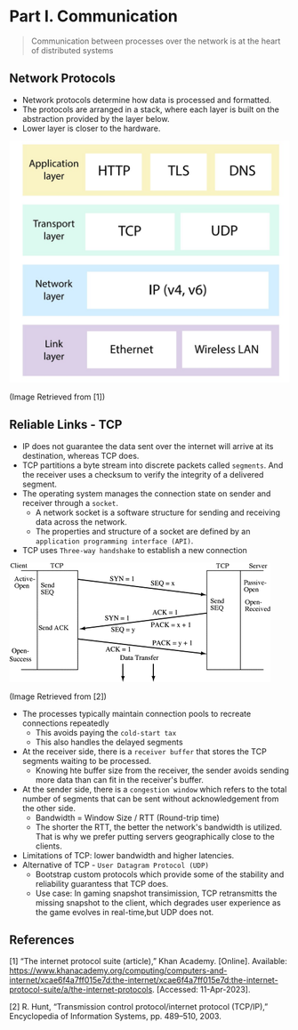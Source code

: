 # Part I. Communication

> Communication between processes over the network is at the heart of distributed systems

## Network Protocols

- Network protocols determine how data is processed and formatted. 
- The protocols are arranged in a stack, where each layer is built on the abstraction provided by the layer below.
- Lower layer is closer to the hardware.

![internet_protocol_suite](./img/internet_protocol_suite.jpg)

(Image Retrieved from [1])


## Reliable Links - TCP

- IP does not guarantee the data sent over the internet will arrive at its destination, whereas TCP does.
- TCP partitions a byte stream into discrete packets called `segments`. And the receiver uses a checksum to verify the integrity of a delivered segment.
- The operating system manages the connection state on sender and receiver through a `socket`.
    - A network socket is a software structure for sending and receiving data across the network.
    - The properties and structure of a socket are defined by an `application programming interface (API)`.
- TCP uses `Three-way handshake` to establish a new connection

![three-way_handshake](./img/Three-way_handshake.gif)

(Image Retrieved from [2])

- The processes typically maintain connection pools to recreate connections repeatedly
    - This avoids paying the `cold-start tax`
    - This also handles the delayed segments
- At the receiver side, there is a `receiver buffer` that stores the TCP segments waiting to be processed.
    - Knowing hte buffer size from the receiver, the sender avoids sending more data than can fit in the receiver's buffer.
- At the sender side, there is a `congestion window` which refers to the total number of segments that can be sent without acknowledgement from the other side.
    - Bandwidth = Window Size / RTT (Round-trip time)
    - The shorter the RTT, the better the network's bandwidth is utilized. That is why we prefer putting servers geographically close to the clients.
- Limitations of TCP: lower bandwidth and higher latencies.
- Alternative of TCP - `User Datagram Protocol (UDP)`
    - Bootstrap custom protocols which provide some of the stability and reliability guarantess that TCP does.
    - Use case: In gaming snapshot transimission, TCP retransmitts the missing snapshot to the client, which degrades user experience as the game evolves in real-time,but UDP does not.


## References
[1] “The internet protocol suite (article),” Khan Academy. [Online]. Available: https://www.khanacademy.org/computing/computers-and-internet/xcae6f4a7ff015e7d:the-internet/xcae6f4a7ff015e7d:the-internet-protocol-suite/a/the-internet-protocols. [Accessed: 11-Apr-2023]. 

[2] R. Hunt, “Transmission control protocol/internet protocol (TCP/IP),” Encyclopedia of Information Systems, pp. 489–510, 2003. 